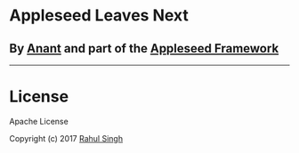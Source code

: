 # Appleseed Leaves Next 

## By [Anant](http://www.anant.us) and part of the [Appleseed Framework](http://www.appleseedapp.net)


----

# License

Apache License 

Copyright (c) 2017 [Rahul Singh](https://github.com/xingh)

